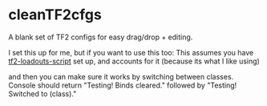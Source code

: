 # cleanTF2cfgs
A blank set of TF2 configs for easy drag/drop + editing.

I set this up for me, but if you want to use this too:
This assumes you have [tf2-loadouts-script](https://github.com/jooonior/tf2-loadouts-script) set up, and accounts for it (because its what I like using)

and then you can make sure it works by switching between classes.
Console should return "Testing! Binds cleared." followed by "Testing! Switched to (class)."
